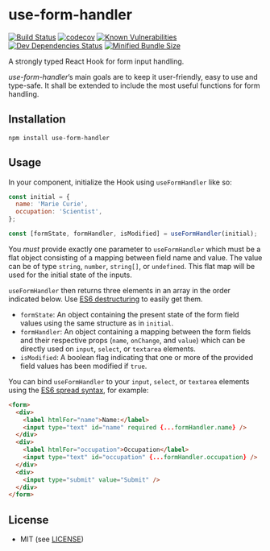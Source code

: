 # use-form-handler

[![Build Status](https://travis-ci.com/guerc/use-form-handler.svg?branch=master)](https://travis-ci.com/guerc/use-form-handler) [![codecov](https://codecov.io/gh/guerc/use-form-handler/branch/master/graph/badge.svg)](https://codecov.io/gh/guerc/use-form-handler) [![Known Vulnerabilities](https://snyk.io//test/github/guerc/use-form-handler/badge.svg?targetFile=package.json)](https://snyk.io//test/github/guerc/use-form-handler?targetFile=package.json) [![Dev Dependencies Status](https://david-dm.org/guerc/use-form-handler/dev-status.svg)](https://david-dm.org/guerc/use-form-handler?type=dev) [![Minified Bundle Size](https://badgen.net/bundlephobia/min/use-form-handler)](https://bundlephobia.com/result?p=use-form-handler)

A strongly typed React Hook for form input handling.

_use-form-handler_’s main goals are to keep it user-friendly, easy to use and type-safe. It shall be extended to include the most useful functions for form handling.

## Installation

```
npm install use-form-handler
```

## Usage

In your component, initialize the Hook using `useFormHandler` like so:

```js
const initial = {
  name: 'Marie Curie',
  occupation: 'Scientist',
};

const [formState, formHandler, isModified] = useFormHandler(initial);
```

You _must_ provide exactly one parameter to `useFormHandler` which must be a flat object consisting of a mapping between field name and value. The value can be of type `string`, `number`, `string[]`, or `undefined`. This flat map will be used for the initial state of the inputs.

`useFormHandler` then returns three elements in an array in the order indicated below. Use [ES6 destructuring](https://developer.mozilla.org/en-US/docs/Web/JavaScript/Reference/Operators/Destructuring_assignment) to easily get them.

- `formState`: An object containing the present state of the form field values using the same structure as in `initial`.
- `formHandler`: An object containing a mapping between the form fields and their respective props (`name`, `onChange`, and `value`) which can be directly used on `input`, `select`, or `textarea` elements.
- `isModified`: A boolean flag indicating that one or more of the provided field values has been modified if `true`.

You can bind `useFormHandler` to your `input`, `select`, or `textarea` elements using the [ES6 spread syntax](https://developer.mozilla.org/en-US/docs/Web/JavaScript/Reference/Operators/Spread_syntax), for example:

```html
<form>
  <div>
    <label htmlFor="name">Name:</label>
    <input type="text" id="name" required {...formHandler.name} />
  </div>
  <div>
    <label htmlFor="occupation">Occupation</label>
    <input type="text" id="occupation" {...formHandler.occupation} />
  </div>
  <div>
    <input type="submit" value="Submit" />
  </div>
</form>
```

## License

- MIT (see [LICENSE](/LICENSE))
